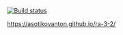 [![Build status](https://ci.appveyor.com/api/projects/status/nqy4lmkx5sh90atp?svg=true)](https://ci.appveyor.com/project/AsotikovAnton/ra-3-2)

https://asotikovanton.github.io/ra-3-2/

